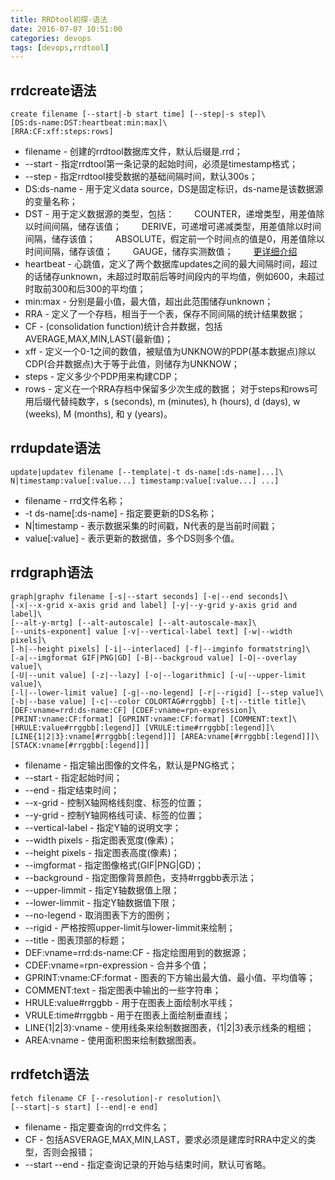 ```yaml
---
title: RRDtool初探-语法
date: 2016-07-07 10:51:00
categories: devops
tags: [devops,rrdtool]
---
```

## rrdcreate语法
```
create filename [--start|-b start time] [--step|-s step]\
[DS:ds-name:DST:heartbeat:min:max]\
[RRA:CF:xff:steps:rows]
```
* filename - 创建的rrdtool数据库文件，默认后缀是.rrd；
* --start - 指定rrdtool第一条记录的起始时间，必须是timestamp格式；
* --step - 指定rrdtool接受数据的基础间隔时间，默认300s；
* DS:ds-name - 用于定义data source，DS是固定标识，ds-name是该数据源的变量名称；
* DST - 用于定义数据源的类型，包括：
  &emsp;&emsp;COUNTER，递增类型，用差值除以时间间隔，储存该值；
  &emsp;&emsp;DERIVE，可递增可递减类型，用差值除以时间间隔，储存该值；
  &emsp;&emsp;ABSOLUTE，假定前一个时间点的值是0，用差值除以时间间隔，储存该值；
  &emsp;&emsp;GAUGE，储存实测数值；
  &emsp;&emsp;[更详细介绍](http://www.jianshu.com/p/b925b1584ab2)
* heartbeat - 心跳值，定义了两个数据库updates之间的最大间隔时间，超过的话储存unknown，未超过时取前后等时间段内的平均值，例如600，未超过时取前300和后300的平均值；
* min:max - 分别是最小值，最大值，超出此范围储存unknown；
* RRA - 定义了一个存档，相当于一个表，保存不同间隔的统计结果数据；
* CF - (consolidation function)统计合并数据，包括AVERAGE,MAX,MIN,LAST(最新值)；
* xff - 定义一个0-1之间的数值，被赋值为UNKNOW的PDP(基本数据点)除以CDP(合并数据点)大于等于此值，则储存为UNKNOW；
* steps - 定义多少个PDP用来构建CDP；
* rows - 定义在一个RRA存档中保留多少次生成的数据；
对于steps和rows可用后缀代替纯数字，s (seconds), m (minutes), h (hours), d (days), w (weeks), M (months), 和 y (years)。
<!--more-->

## rrdupdate语法
```
update|updatev filename [--template|-t ds-name[:ds-name]...]\
N|timestamp:value[:value...] timestamp:value[:value...] ...]
```
* filename - rrd文件名称；
* -t ds-name[:ds-name] - 指定要更新的DS名称；
* N|timestamp - 表示数据采集的时间戳，N代表的是当前时间戳；
* value[:value] - 表示更新的数据值，多个DS则多个值。

## rrdgraph语法
```
graph|graphv filename [-s|--start seconds] [-e|--end seconds]\
[-x|--x-grid x-axis grid and label] [-y|--y-grid y-axis grid and label]\
[--alt-y-mrtg] [--alt-autoscale] [--alt-autoscale-max]\
[--units-exponent] value [-v|--vertical-label text] [-w|--width pixels]\
[-h|--height pixels] [-i|--interlaced] [-f|--imginfo formatstring]\
[-a|--imgformat GIF|PNG|GD] [-B|--backgroud value] [-O|--overlay value]\
[-U|--unit value] [-z|--lazy] [-o|--logarithmic] [-u|--upper-limit value]\
[-l|--lower-limit value] [-g|--no-legend] [-r|--rigid] [--step value]\
[-b|--base value] [-c|--color COLORTAG#rrggbb] [-t|--title title]\
[DEF:vname=rrd:ds-name:CF] [CDEF:vname=rpn-expression]\
[PRINT:vname:CF:format] [GPRINT:vname:CF:format] [COMMENT:text]\
[HRULE:value#rrggbb[:legend]] [VRULE:time#rrggbb[:legend]]\
[LINE{1|2|3}:vname[#rrggbb[:legend]]] [AREA:vname[#rrggbb[:legend]]]\
[STACK:vname[#rrggbb[:legend]]]
```
* filename - 指定输出图像的文件名，默认是PNG格式；
* --start - 指定起始时间；
* --end - 指定结束时间；
* --x-grid - 控制X轴网格线刻度、标签的位置；
* --y-grid - 控制Y轴网格线可读、标签的位置；
* --vertical-label - 指定Y轴的说明文字；
* --width pixels - 指定图表宽度(像素)；
* --height pixels - 指定图表高度(像素)；
* --imgformat - 指定图像格式(GIF|PNG|GD)；
* --background - 指定图像背景颜色，支持#rrggbb表示法；
* --upper-limmit - 指定Y轴数据值上限；
* --lower-limmit - 指定Y轴数据值下限；
* --no-legend - 取消图表下方的图例；
* --rigid - 严格按照upper-limit与lower-limmit来绘制；
* --title - 图表顶部的标题；
* DEF:vname=rrd:ds-name:CF - 指定绘图用到的数据源；
* CDEF:vname=rpn-expression - 合并多个值； 
* GPRINT:vname:CF:format - 图表的下方输出最大值、最小值、平均值等；
* COMMENT:text - 指定图表中输出的一些字符串；
* HRULE:value#rrggbb - 用于在图表上面绘制水平线；
* VRULE:time#rrggbb - 用于在图表上面绘制垂直线；
* LINE{1|2|3}:vname - 使用线条来绘制数据图表，{1|2|3}表示线条的粗细；
* AREA:vname - 使用面积图来绘制数据图表。

## rrdfetch语法
```
fetch filename CF [--resolution|-r resolution]\
[--start|-s start] [--end|-e end]
```
* filename - 指定要查询的rrd文件名；
* CF - 包括ASVERAGE,MAX,MIN,LAST，要求必须是建库时RRA中定义的类型，否则会报错；
* --start --end - 指定查询记录的开始与结束时间，默认可省略。